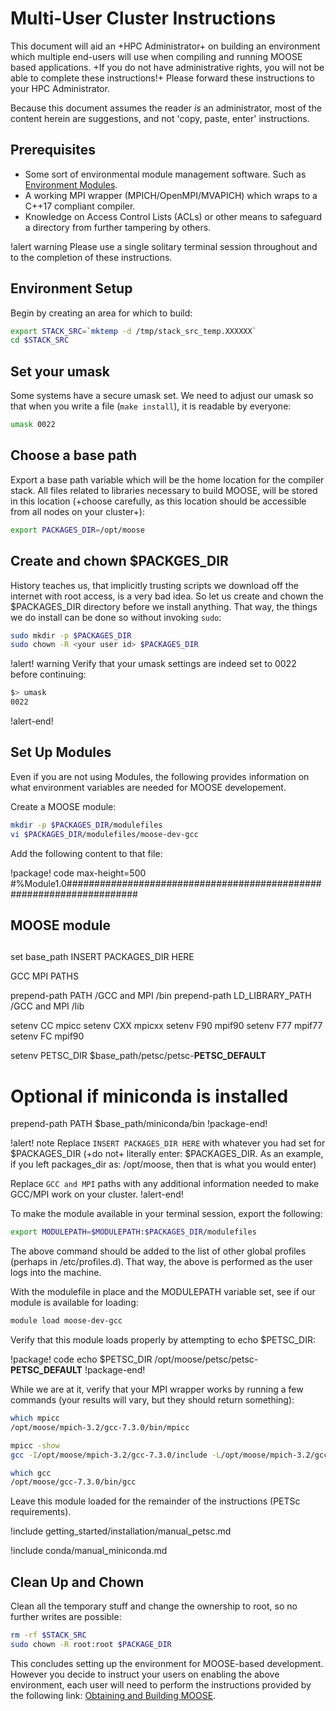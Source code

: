 # Multi-User Cluster Instructions

This document will aid an +HPC Administrator+ on building an environment which multiple end-users will use when compiling and running MOOSE based applications. +If you do not have administrative rights, you will not be able to complete these instructions!+ Please forward these instructions to your HPC Administrator.

Because this document assumes the reader *is* an administrator, most of the content herein are suggestions, and not 'copy, paste, enter' instructions.

## Prerequisites

- Some sort of environmental module management software. Such as [Environment Modules](http://modules.sourceforge.net/).
- A working MPI wrapper (MPICH/OpenMPI/MVAPICH) which wraps to a C++17 compliant compiler.
- Knowledge on Access Control Lists (ACLs) or other means to safeguard a directory from further tampering by others.

!alert warning
Please use a single solitary terminal session throughout and to the completion of these instructions.

## Environment Setup

Begin by creating an area for which to build:

```bash
export STACK_SRC=`mktemp -d /tmp/stack_src_temp.XXXXXX`
cd $STACK_SRC
```

## Set your umask

Some systems have a secure umask set. We need to adjust our umask so that when you write a file (`make install`), it is readable by everyone:

```bash
umask 0022
```

## Choose a base path

Export a base path variable which will be the home location for the compiler stack. All files related to libraries necessary to build MOOSE, will be stored in this location (+choose carefully, as this location should be accessible from all nodes on your cluster+):

```bash
export PACKAGES_DIR=/opt/moose
```

## Create and chown $PACKGES_DIR

History teaches us, that implicitly trusting scripts we download off the internet with root access, is a very bad idea. So let us create and chown the $PACKAGES_DIR directory before we install anything. That way, the things we do install can be done so without invoking `sudo`:

```bash
sudo mkdir -p $PACKAGES_DIR
sudo chown -R <your user id> $PACKAGES_DIR
```

!alert! warning
Verify that your umask settings are indeed set to 0022 before continuing:

```bash
$> umask
0022
```
!alert-end!

## Set Up Modules

Even if you are not using Modules, the following provides information on what environment variables are needed for MOOSE developement.

Create a MOOSE module:

```bash
mkdir -p $PACKAGES_DIR/modulefiles
vi $PACKAGES_DIR/modulefiles/moose-dev-gcc
```

Add the following content to that file:

!package! code max-height=500
#%Module1.0#####################################################################
##
## MOOSE module

##
set base_path   INSERT PACKAGES_DIR HERE

GCC MPI PATHS

prepend-path    PATH             /GCC and MPI /bin
prepend-path    LD_LIBRARY_PATH  /GCC and MPI /lib

setenv CC       mpicc
setenv CXX      mpicxx
setenv F90      mpif90
setenv F77      mpif77
setenv FC       mpif90

setenv          PETSC_DIR        $base_path/petsc/petsc-__PETSC_DEFAULT__

# Optional if miniconda is installed
prepend-path    PATH             $base_path/miniconda/bin
!package-end!

!alert! note
Replace `INSERT PACKAGES_DIR HERE` with whatever you had set for $PACKAGES_DIR (+do not+ literally enter: $PACKAGES_DIR. As an example, if you left packages_dir as: /opt/moose, then that is what you would enter)

Replace `GCC and MPI` paths with any additional information needed to make GCC/MPI work on your cluster.
!alert-end!

To make the module available in your terminal session, export the following:

```bash
export MODULEPATH=$MODULEPATH:$PACKAGES_DIR/modulefiles
```

The above command should be added to the list of other global profiles (perhaps in /etc/profiles.d). That way, the above is performed as the user logs into the machine.

With the modulefile in place and the MODULEPATH variable set, see if our module is available for loading:

```bash
module load moose-dev-gcc
```

Verify that this module loads properly by attempting to echo $PETSC_DIR:

!package! code
echo $PETSC_DIR
/opt/moose/petsc/petsc-__PETSC_DEFAULT__
!package-end!

While we are at it, verify that your MPI wrapper works by running a few commands (your results will vary, but they should return something):

```bash
which mpicc
/opt/moose/mpich-3.2/gcc-7.3.0/bin/mpicc

mpicc -show
gcc -I/opt/moose/mpich-3.2/gcc-7.3.0/include -L/opt/moose/mpich-3.2/gcc-7.3.0/lib -Wl,-rpath -Wl,/opt/moose/mpich-3.2/gcc-7.3.0/lib -Wl,--enable-new-dtags -lmpi

which gcc
/opt/moose/gcc-7.3.0/bin/gcc
```

Leave this module loaded for the remainder of the instructions (PETSc requirements).

!include getting_started/installation/manual_petsc.md

!include conda/manual_miniconda.md

## Clean Up and Chown

Clean all the temporary stuff and change the ownership to root, so no further writes are possible:

```bash
rm -rf $STACK_SRC
sudo chown -R root:root $PACKAGE_DIR
```

This concludes setting up the environment for MOOSE-based development. However you decide to instruct your users on enabling the above environment, each user will need to perform the instructions provided by the following link: [Obtaining and Building MOOSE](getting_started/installation/install_moose.md).

